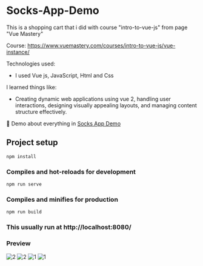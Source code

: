 # Socks-App-Demo

This is a shopping cart that i did with course "intro-to-vue-js" from page "Vue Mastery"

Course: https://www.vuemastery.com/courses/intro-to-vue-js/vue-instance/

Technologies used:
- I used Vue js, JavaScript, Html and Css

I learned things like:
- Creating dynamic web applications using vue 2, handling user interactions, designing visually appealing layouts, and managing content structure effectively.

📍 Demo about everything in [Socks App Demo](https://socks-app.netlify.app/)

## Project setup
```
npm install
```

### Compiles and hot-reloads for development
```
npm run serve
```

### Compiles and minifies for production
```
npm run build
```

### This usually run at http://localhost:8080/

### Preview  
![2](https://github.com/JanoM2/Socks-App-Demo/assets/78227130/0357dc53-282f-404e-8cb6-6cecfedfefd6)
![2](https://github.com/JanoM2/Socks-App-Demo/assets/78227130/0357dc53-282f-404e-8cb6-6cecfedfefd6)
![1](https://github.com/JanoM2/Socks-App-Demo/assets/78227130/1fface54-60a4-4409-9ff0-8819370349c7)
![1](https://github.com/JanoM2/Socks-App-Demo/assets/78227130/1fface54-60a4-4409-9ff0-8819370349c7)



